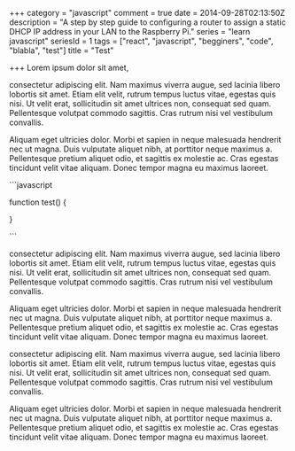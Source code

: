 +++
category = "javascript"
comment = true
date = 2014-09-28T02:13:50Z
description = "A step by step guide to configuring a router to assign a static DHCP IP address in your LAN to the Raspberry Pi."
series = "learn javascript"
seriesId = 1
tags = ["react", "javascript", "begginers", "code", "blabla", "test"]
title = "Test"

+++
Lorem ipsum dolor sit amet,

consectetur adipiscing elit. Nam maximus viverra augue,
sed lacinia libero lobortis sit amet. Etiam elit velit,
rutrum tempus luctus vitae, egestas quis nisi. Ut velit erat,
sollicitudin sit amet ultrices non, consequat sed quam. Pellentesque
volutpat commodo sagittis. Cras rutrum nisi vel vestibulum convallis.

Aliquam eget ultricies dolor. Morbi et sapien in neque malesuada
hendrerit nec ut magna. Duis vulputate aliquet nibh, at porttitor
neque maximus a.
Pellentesque pretium aliquet odio, et sagittis ex molestie ac.
Cras egestas tincidunt velit vitae aliquam.
Donec tempor magna eu maximus laoreet.

\`\`\`javascript

function test() {

}

\`\`\`

consectetur adipiscing elit. Nam maximus viverra augue,
sed lacinia libero lobortis sit amet. Etiam elit velit,
rutrum tempus luctus vitae, egestas quis nisi. Ut velit erat,
sollicitudin sit amet ultrices non, consequat sed quam. Pellentesque
volutpat commodo sagittis. Cras rutrum nisi vel vestibulum convallis.

Aliquam eget ultricies dolor. Morbi et sapien in neque malesuada
hendrerit nec ut magna. Duis vulputate aliquet nibh, at porttitor
neque maximus a.
Pellentesque pretium aliquet odio, et sagittis ex molestie ac.
Cras egestas tincidunt velit vitae aliquam.
Donec tempor magna eu maximus laoreet.

consectetur adipiscing elit. Nam maximus viverra augue,
sed lacinia libero lobortis sit amet. Etiam elit velit,
rutrum tempus luctus vitae, egestas quis nisi. Ut velit erat,
sollicitudin sit amet ultrices non, consequat sed quam. Pellentesque
volutpat commodo sagittis. Cras rutrum nisi vel vestibulum convallis.

Aliquam eget ultricies dolor. Morbi et sapien in neque malesuada
hendrerit nec ut magna. Duis vulputate aliquet nibh, at porttitor
neque maximus a.
Pellentesque pretium aliquet odio, et sagittis ex molestie ac.
Cras egestas tincidunt velit vitae aliquam.
Donec tempor magna eu maximus laoreet.